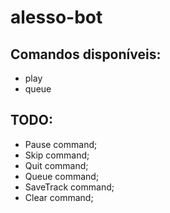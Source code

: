 # alesso-bot

## Comandos disponíveis:
* play
* queue

## TODO:

* Pause command;
* Skip command;
* Quit command;
* Queue command;
* SaveTrack command;
* Clear command;